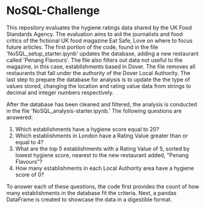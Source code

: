 # NoSQL-Challenge

This repository evaluates the hygiene ratings data shared by the UK Food Standards Agency. The evaluation aims to aid the journalists and food critics of the fictional UK food magazine Eat Safe, Love on where to focus future articles.
The first portion of the code, found in the file 'NoSQL_setup_starter.ipynb' updates the database, adding a new restaurant called 'Penang Flavours'. The file also filters out data not useful to the magazine, in this case, establishments based in Dover. The file removes all restaurants that fall under the authority of the Dover Local Authority. The last step to prepare the database for analysis is to update the the type of values stored, changing the location and rating value data from strings to decimal and integer numbers respectively.

After the database has been cleaned and filtered, the analysis is conducted in the file 'NoSQL_analysis-starter.ipynb.' 
The following questions are answered: 
  1. Which establishments have a hygiene score equal to 20?
  2. Which establishments in London have a Rating Value greater than or equal to 4?
  3. What are the top 5 establishments with a Rating Value of 5, sorted by lowest hygiene score, nearest to the new restaurant added, "Penang Flavours"?
  4. How many establishments in each Local Authority area have a hygiene score of 0?

To answer each of these questions, the code first provides the count of how many establishments in the database fit the criteria. Next, a pandas DataFrame is created to showcase the data in a digestible format. 
